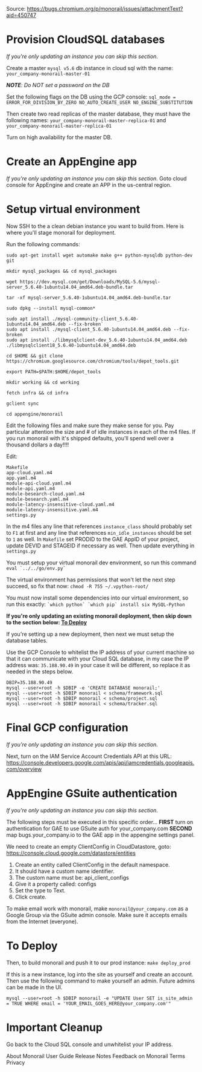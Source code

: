 Source: https://bugs.chromium.org/p/monorail/issues/attachmentText?aid=450747

# Provision CloudSQL databases

_If you're only updating an instance you can skip this section._

Create a master `mysql v5.6` db instance in cloud sql with the name: `your_company-monorail-master-01`

*__NOTE__: Do NOT set a password on the DB*

Set the following flags on the DB using the GCP console:
`sql_mode = ERROR_FOR_DIVISION_BY_ZERO NO_AUTO_CREATE_USER NO_ENGINE_SUBSTITUTION`

Then create two read replicas of the master database, they must have the following names: `your_company-monorail-master-replica-01` and `your_company-monorail-master-replica-01`

Turn on high availability for the master DB.

# Create an AppEngine app

_If you're only updating an instance you can skip this section._
Goto cloud console for AppEngine and create an APP in the us-central region.

# Setup virtual environment

Now SSH to the a clean debian instance you want to build from. Here is where you'll stage monorail for deployment. 

Run the following commands:

`sudo apt-get install wget automake make g++ python-mysqldb python-dev git`

`mkdir mysql_packages && cd mysql_packages`

`wget https://dev.mysql.com/get/Downloads/MySQL-5.6/mysql-server_5.6.40-1ubuntu14.04_amd64.deb-bundle.tar`

`tar -xf mysql-server_5.6.40-1ubuntu14.04_amd64.deb-bundle.tar`

`sudo dpkg --install mysql-common*`

```
sudo apt install ./mysql-community-client_5.6.40-1ubuntu14.04_amd64.deb --fix-broken`
sudo apt install ./mysql-client_5.6.40-1ubuntu14.04_amd64.deb --fix-broken
sudo apt install ./libmysqlclient-dev_5.6.40-1ubuntu14.04_amd64.deb ./libmysqlclient18_5.6.40-1ubuntu14.04_amd64.deb
```

`cd $HOME && git clone https://chromium.googlesource.com/chromium/tools/depot_tools.git`

`export PATH=$PATH:$HOME/depot_tools`

`mkdir working && cd working`

`fetch infra && cd infra`

`gclient sync`

`cd appengine/monorail`


Edit the following files and make sure they make sense for you. Pay particular attention the size and # of idle instances in each of the m4 files.
If you run monorail with it's shipped defaults, you'll spend well over a thousand dollars a day!!!!

Edit:

```
Makefile
app-cloud.yaml.m4
app.yaml.m4
module-api-cloud.yaml.m4
module-api.yaml.m4
module-besearch-cloud.yaml.m4
module-besearch.yaml.m4
module-latency-insensitive-cloud.yaml.m4
module-latency-insensitive.yaml.m4
settings.py
```

In the m4 files any line that references `instance_class` should probably set to `F1` at first and any line that references `min_idle_instances` should be set to `1` as well.
In `Makefile` set PRODID to the GAE AppID of your project, update DEVID and STAGEID if necessary as well.
Then update everything in `settings.py` 

You must setup your virtual monorail dev environment, so run this command
```eval `../../go/env.py` ```

The virtual environment has permissions that won't let the next step succeed, so fix that now:
`chmod -R 755 ~/.vpython-root/`

You must now install some dependencies into our virtual environment, so run this exactly:
``` `which python` `which pip` install six MySQL-Python ```

**If you're only updating an existing monorail deployment, then skip down to the section below: [To Deploy](#todeploy)**

If you're setting up a new deployment, then next we must setup the database tables.

Use the GCP Console to whitelist the IP address of your current machine so that it can communicate with your Cloud SQL database, in my case the IP address was: `35.188.90.49` in your case it will be different, so replace it as needed in the steps below.
 ``` 
DBIP=35.188.90.49
mysql --user=root -h $DBIP -e 'CREATE DATABASE monorail;'
mysql --user=root -h $DBIP monorail < schema/framework.sql
mysql --user=root -h $DBIP monorail < schema/project.sql
mysql --user=root -h $DBIP monorail < schema/tracker.sql
```
  
# Final GCP configuration

_If you're only updating an instance you can skip this section._

Next, turn on the IAM Service Account Credentials API at this URL:
https://console.developers.google.com/apis/api/iamcredentials.googleapis.com/overview


# AppEngine GSuite authentication

_If you're only updating an instance you can skip this section._

The following steps must be executed in this specific order...
__FIRST__ turn on authentication for GAE to use GSuite auth for your_company.com
__SECOND__ map bugs.your_company.io to the GAE app in the appengine settings panel.


We need to create an empty ClientConfig  in CloudDatastore, goto: https://console.cloud.google.com/datastore/entities

1. Create an entity called ClientConfig in the default namespace.
1. It should have a custom name identifier.
1. The custom name must be: api_client_configs
1. Give it a property called: configs
1. Set the type to Text.
1. Click create.

To make email work with monorail, make `monorail@your_company.com` as a Google Group via the GSuite admin console.  Make sure it accepts emails from the Internet (everyone).


# <a name="todeploy"></a>To Deploy

Then, to build monorail and push it to our prod instance: `make deploy_prod` 

If this is a new instance, log into the site as yourself and create an account. Then use the following command to make yourself an admin. Future admins can be made in the UI.

```mysql --user=root -h $DBIP monorail -e "UPDATE User SET is_site_admin = TRUE WHERE email = 'YOUR_EMAIL_GOES_HERE@your_company.com'"```


# Important Cleanup
Go back to the Cloud SQL console and unwhitelist your IP address.

About Monorail User Guide Release Notes Feedback on Monorail Terms Privacy
